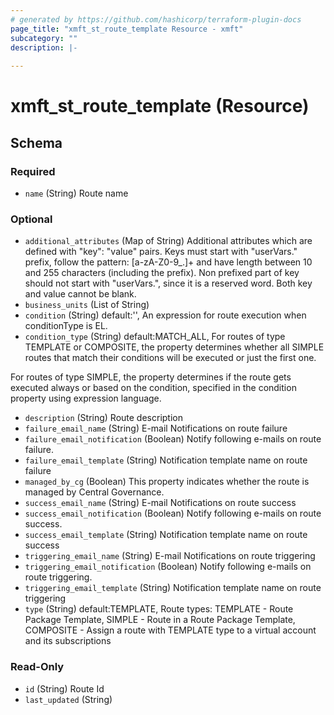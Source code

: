 ```yaml
---
# generated by https://github.com/hashicorp/terraform-plugin-docs
page_title: "xmft_st_route_template Resource - xmft"
subcategory: ""
description: |-
  
---
```


# xmft_st_route_template (Resource)





<!-- schema generated by tfplugindocs -->
## Schema

### Required

- `name` (String) Route name

### Optional

- `additional_attributes` (Map of String) Additional attributes which are defined with "key": "value" pairs. Keys must start with "userVars." prefix, follow the pattern: [a-zA-Z0-9_.]+
and have length between 10 and 255 characters (including the prefix). Non prefixed part of key should not start with "userVars.", since it is
a reserved word. Both key and value cannot be blank.
- `business_units` (List of String) <nil>
- `condition` (String) default:'', An expression for route execution when conditionType is EL.
- `condition_type` (String) default:MATCH_ALL, For routes of type TEMPLATE or COMPOSITE, the property determines whether all SIMPLE routes that
match their conditions will be executed or just the first one.

For routes of type SIMPLE, the property determines if the route gets executed always or based on the condition,
specified in the condition property using expression language.
- `description` (String) Route description
- `failure_email_name` (String) E-mail Notifications on route failure
- `failure_email_notification` (Boolean) Notify following e-mails on route failure.
- `failure_email_template` (String) Notification template name on route failure
- `managed_by_cg` (Boolean) This property indicates whether the route is managed by Central Governance.
- `success_email_name` (String) E-mail Notifications on route success
- `success_email_notification` (Boolean) Notify following e-mails on route success.
- `success_email_template` (String) Notification template name on route success
- `triggering_email_name` (String) E-mail Notifications on route triggering
- `triggering_email_notification` (Boolean) Notify following e-mails on route triggering.
- `triggering_email_template` (String) Notification template name on route triggering
- `type` (String) default:TEMPLATE, Route types: TEMPLATE - Route Package Template, SIMPLE - Route in a Route Package Template, COMPOSITE - Assign a route with TEMPLATE type to a virtual account and its subscriptions

### Read-Only

- `id` (String) Route Id
- `last_updated` (String)
